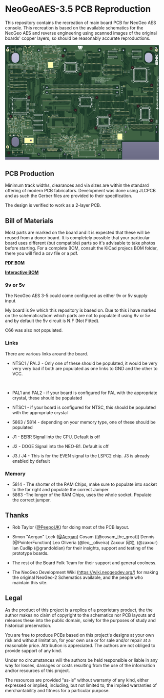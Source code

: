 # NeoGeoAES-3.5 PCB Reproduction

This repository contains the recreation of main board PCB for NeoGeo AES
console. This recreation is based on the available schematics for the
NeoGeo AES and reverse engineering using scanned images of the original
boards' copper layers, so should be reasonably accurate reproductions.

![PCB](images/NeoGeoAES3_5_Front.png)

## PCB Production

Minimum track widths, clearances and via sizes are within the standard
offering of modern PCB fabricators. Development was done using JLCPCB and as 
such the Gerber files are provided to their specification.

The design is verified to work as a 2-layer PCB.


## Bill of Materials

Most parts are marked on the board and it is expected that these will be reused
from a donor board. It is completely possible that your particular board uses
different (but compatible) parts so it's advisable to take photos before starting.
For a complete BOM, consult the KiCad projecs BOM folder, there you will find a csv file or a pdf.

[**PDF BOM**][BOM]

[**Interactive BOM**][IBOM]


### 9v or 5v

The NeoGeo AES 3-5 could come configured as either 9v or 5v supply input.

My board is 9v which this repository is based on. Due to this i have marked on the schematics/bom 
which parts are not to populate if using 9v or 5v and by default the 5v circuit is N.F (Not Fitted).

C66 was also not populated.


### Links

There are various links around the board.

* NTSC1 / PAL2 - Only one of these should be populated, it would be very very very bad if both are populated 
as one links to GND and the other to VCC.
<br>


* PAL1 and PAL2 - if your board is configured for PAL with the appropriate crystal, these should be populated
* NTSC1 - if your board is configured for NTSC, this should be populated with the appropriate crystal


* 5863 / 5814 - depending on your memory type, one of these should be populated
* J1 - BERR Signal into the CPU. Default is off
* J2 - DOGE Signal into the NEO-B1. Default is off
* J3 / J4 - This is for the EVEN signal to the LSPC2 chip. J3 is already enabled by default 


### Memory

* 5814 - The shorter of the RAM Chips, make sure to populate into socket to the far right and populate the correct
  Jumper
* 5863 -The longer of the RAM Chips, uses the whole socket. Populate the correct jumper.


## Thanks

  * Rob Taylor ([@PeepoUK](https://github.com/PeepoUK)) for doing most of
    the PCB layout.

  * Simon "Aergan" Lock ([@Aergan](https://github.com/Aergan))
    Cosam ([@cosam_the_great])
    Dennis (@PointerFunction)
    Leo Oliveria (@leo__oliveira)
    Zaxour 阿宅, (@zaxour)
    Ian Cudlip (@grandoldian) for their insights, support and
    testing of the prototype boards.

  * The rest of the Board Folk Team for their support and general
    coolness.

  * The NeoGeo Development Wiki (https://wiki.neogeodev.org/) for making
    the original NeoGeo-2 Schematics available, and the people who maintain
    this site.


## Legal

As the product of this project is a replica of a proprietary product, the
the author makes no claim of copyright to the schematics nor PCB layouts and
releases these into the public domain, solely for the purposes of study and
historical preservation.

You are free to produce PCBs based on this project's designs at your own risk
and without limitation, for your own use or for sale and/or repair at a
reasonable price. Attribution is appreciated. The authors are not obliged to
provide support of any kind.

Under no circumstances will the authors be held responsible or liable in any
way for losses, damages or costs resulting from the use of the information
and/or resources of this project.

The resources are provided "as-is" without warranty of any kind, either
expressed or implied, including, but not limited to, the implied warranties
of merchantability and fitness for a particular purpose.

[IBOM]: http://htmlpreview.github.io/?https://raw.githubusercontent.com/Board-Folk/NeoGeoAES-3.5/main/bom/NeoGeo-AES-3_5.html

[BOM]: http://htmlpreview.github.io/?https://raw.githubusercontent.com/Board-Folk/NeoGeoAES-3.5/main/bom/NeoGeoAES3_5-BOM.pdf
